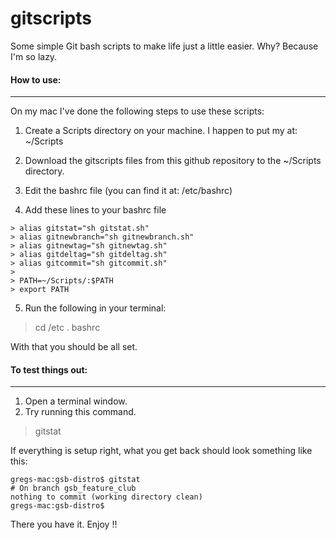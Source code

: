 gitscripts
==========

Some simple Git bash scripts to make life just a little easier. Why? Because I'm so lazy.

#### How to use:
---

On my mac I've done the following steps to use these scripts:

1) Create a Scripts directory on your machine. I happen to put my at: ~/Scripts

2) Download the gitscripts files from this github repository to the ~/Scripts directory.

3) Edit the bashrc file (you can find it at: /etc/bashrc)

4) Add these lines to your bashrc file

```
> alias gitstat="sh gitstat.sh"
> alias gitnewbranch="sh gitnewbranch.sh"
> alias gitnewtag="sh gitnewtag.sh"
> alias gitdeltag="sh gitdeltag.sh"
> alias gitcommit="sh gitcommit.sh"
> 
> PATH=~/Scripts/:$PATH
> export PATH
```

5) Run the following in your terminal:

> cd /etc
> . bashrc

With that you should be all set. 

#### To test things out:
---

1) Open a terminal window.
2) Try running this command.

> gitstat

If everything is setup right, what you get back should look something like this:

```
gregs-mac:gsb-distro$ gitstat
# On branch gsb_feature_club
nothing to commit (working directory clean)
gregs-mac:gsb-distro$ 
```

There you have it. Enjoy !!




